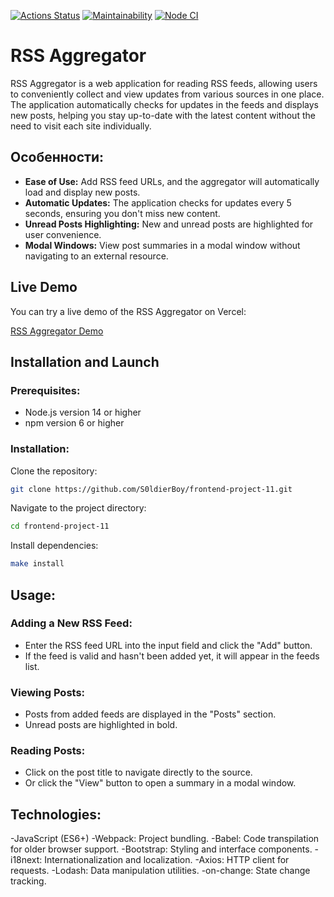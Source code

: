 [![Actions Status](https://github.com/S0ldierBoy/frontend-project-11/workflows/hexlet-check/badge.svg)](https://github.com/S0ldierBoy/frontend-project-11/actions)
[![Maintainability](https://api.codeclimate.com/v1/badges/4fdce5c3056f7937166b/maintainability)](https://codeclimate.com/github/S0ldierBoy/frontend-project-11/maintainability)
[![Node CI](https://github.com/S0ldierBoy/frontend-project-11/actions/workflows/nodejs.yml/badge.svg)](https://github.com/S0ldierBoy/frontend-project-11/actions/workflows/nodejs.yml)

# RSS Aggregator

RSS Aggregator is a web application for reading RSS feeds, allowing users to conveniently collect and view updates from various sources in one place. The application automatically checks for updates in the feeds and displays new posts, helping you stay up-to-date with the latest content without the need to visit each site individually.

## Особенности:

- **Ease of Use:** Add RSS feed URLs, and the aggregator will automatically load and display new posts.
- **Automatic Updates:** The application checks for updates every 5 seconds, ensuring you don't miss new content.
- **Unread Posts Highlighting:** New and unread posts are highlighted for user convenience.
- **Modal Windows:** View post summaries in a modal window without navigating to an external resource.

## Live Demo

You can try a live demo of the RSS Aggregator on Vercel:

[RSS Aggregator Demo](https://frontend-project-11-one-omega.vercel.app/)

## Installation and Launch

### Prerequisites:

- Node.js version 14 or higher
- npm version 6 or higher

### Installation:

Clone the repository:

```bash
git clone https://github.com/S0ldierBoy/frontend-project-11.git

```

Navigate to the project directory:

```bash
cd frontend-project-11

```

Install dependencies:

```bash
make install

```

## Usage:

### Adding a New RSS Feed:

- Enter the RSS feed URL into the input field and click the "Add" button.
- If the feed is valid and hasn't been added yet, it will appear in the feeds list.

### Viewing Posts:

- Posts from added feeds are displayed in the "Posts" section.
- Unread posts are highlighted in bold.

### Reading Posts:

- Click on the post title to navigate directly to the source.
- Or click the "View" button to open a summary in a modal window.

## Technologies:

-JavaScript (ES6+)
-Webpack: Project bundling.
-Babel: Code transpilation for older browser support.
-Bootstrap: Styling and interface components.
-i18next: Internationalization and localization.
-Axios: HTTP client for requests.
-Lodash: Data manipulation utilities.
-on-change: State change tracking.

